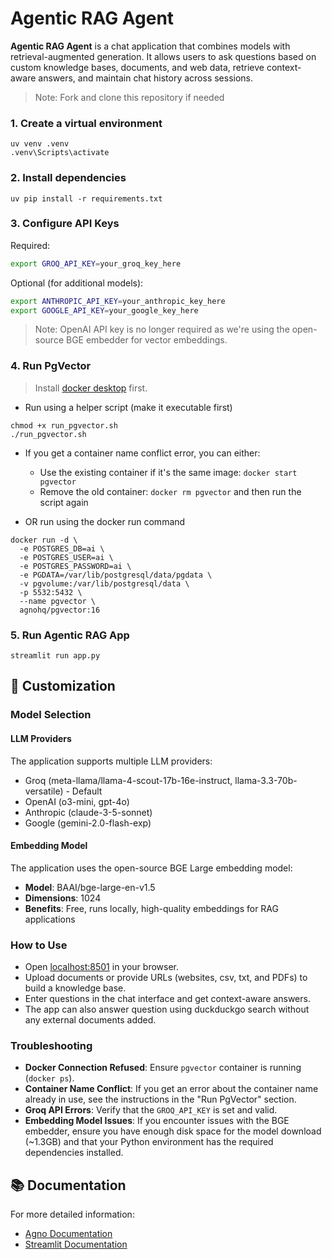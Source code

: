 # Agentic RAG Agent

**Agentic RAG Agent** is a chat application that combines models with retrieval-augmented generation.
It allows users to ask questions based on custom knowledge bases, documents, and web data, retrieve context-aware answers, and maintain chat history across sessions.

> Note: Fork and clone this repository if needed

### 1. Create a virtual environment

```shell
uv venv .venv
.venv\Scripts\activate
```

### 2. Install dependencies

```shell
uv pip install -r requirements.txt
```

### 3. Configure API Keys

Required:
```bash
export GROQ_API_KEY=your_groq_key_here
```

Optional (for additional models):
```bash
export ANTHROPIC_API_KEY=your_anthropic_key_here
export GOOGLE_API_KEY=your_google_key_here
```

> Note: OpenAI API key is no longer required as we're using the open-source BGE embedder for vector embeddings.

### 4. Run PgVector

> Install [docker desktop](https://docs.docker.com/desktop/install/mac-install/) first.

- Run using a helper script (make it executable first)

```shell
chmod +x run_pgvector.sh
./run_pgvector.sh
```

- If you get a container name conflict error, you can either:
  - Use the existing container if it's the same image: `docker start pgvector`
  - Remove the old container: `docker rm pgvector` and then run the script again

- OR run using the docker run command

```shell
docker run -d \
  -e POSTGRES_DB=ai \
  -e POSTGRES_USER=ai \
  -e POSTGRES_PASSWORD=ai \
  -e PGDATA=/var/lib/postgresql/data/pgdata \
  -v pgvolume:/var/lib/postgresql/data \
  -p 5532:5432 \
  --name pgvector \
  agnohq/pgvector:16
```

### 5. Run Agentic RAG App

```shell
streamlit run app.py
```

## 🔧 Customization

### Model Selection

#### LLM Providers
The application supports multiple LLM providers:
- Groq (meta-llama/llama-4-scout-17b-16e-instruct, llama-3.3-70b-versatile) - Default
- OpenAI (o3-mini, gpt-4o)
- Anthropic (claude-3-5-sonnet)
- Google (gemini-2.0-flash-exp)

#### Embedding Model
The application uses the open-source BGE Large embedding model:
- **Model**: BAAI/bge-large-en-v1.5
- **Dimensions**: 1024
- **Benefits**: Free, runs locally, high-quality embeddings for RAG applications

### How to Use
- Open [localhost:8501](http://localhost:8501) in your browser.
- Upload documents or provide URLs (websites, csv, txt, and PDFs) to build a knowledge base.
- Enter questions in the chat interface and get context-aware answers.
- The app can also answer question using duckduckgo search without any external documents added.

### Troubleshooting
- **Docker Connection Refused**: Ensure `pgvector` container is running (`docker ps`).
- **Container Name Conflict**: If you get an error about the container name already in use, see the instructions in the "Run PgVector" section.
- **Groq API Errors**: Verify that the `GROQ_API_KEY` is set and valid.
- **Embedding Model Issues**: If you encounter issues with the BGE embedder, ensure you have enough disk space for the model download (~1.3GB) and that your Python environment has the required dependencies installed.

## 📚 Documentation

For more detailed information:
- [Agno Documentation](https://docs.agno.com)
- [Streamlit Documentation](https://docs.streamlit.io)



